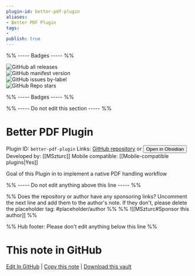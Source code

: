 ```yaml
---
plugin-id: better-pdf-plugin
aliases:
- Better PDF Plugin
tags: 
- 
publish: true
---
```


%% ----- Badges ----- %%

![GitHub all releases](https://img.shields.io/github/downloads/MSzturc/obsidian-better-pdf-plugin/total?color=573E7A&logo=github&style=for-the-badge)   
![GitHub manifest version](https://img.shields.io/github/manifest-json/v/MSzturc/obsidian-better-pdf-plugin?color=573E7A&logo=github&style=for-the-badge)   
![GitHub issues by-label](https://img.shields.io/github/issues/MSzturc/obsidian-better-pdf-plugin/help%20wanted?color=573E7A&logo=github&style=for-the-badge)   
![GitHub Repo stars](https://img.shields.io/github/stars/MSzturc/obsidian-better-pdf-plugin?color=573E7A&logo=github&style=for-the-badge)

%% ----- Badges ----- %%

%% ----- Do not edit this section ----- %%

# Better PDF Plugin

Plugin ID: `better-pdf-plugin`
Links: [GitHub repository](https://github.com/MSzturc/obsidian-better-pdf-plugin) or [<button id=HH>Open in Obsidian</button>](obsidian://goto-plugin?id=better-pdf-plugin)
Developed by: [[MSzturc]]
Mobile compatible: [[Mobile-compatible plugins|Yes]]

Goal of this Plugin in to implement a native PDF handling workflow

%% ----- Do not edit anything above this line ----- %% 

%% Does the repository or author have any sponsoring links? Uncomment the next line and add them to the author's note. If they don't, please delete the placeholder tag: #placeholder/author %%
%% ![[MSzturc#Sponsor this author]] %%

%% Hub footer: Please don't edit anything below this line %%

# This note in GitHub

<span class="git-footer">[Edit In GitHub](https://github.dev/obsidian-community/obsidian-hub/blob/main/02%20-%20Community%20Expansions/02.05%20All%20Community%20Expansions/Plugins/better-pdf-plugin.md "git-hub-edit-note") | [Copy this note](https://raw.githubusercontent.com/obsidian-community/obsidian-hub/main/02%20-%20Community%20Expansions/02.05%20All%20Community%20Expansions/Plugins/better-pdf-plugin.md "git-hub-copy-note") | [Download this vault](https://github.com/obsidian-community/obsidian-hub/archive/refs/heads/main.zip "git-hub-download-vault") </span>